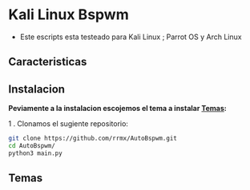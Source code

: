 # Kali Linux Bspwm

- Este escripts esta testeado para Kali Linux ; Parrot OS y Arch Linux

## Caracteristicas

## Instalacion

**Peviamente a la instalacion escojemos el tema a instalar [Temas](#temas):**

1 . Clonamos el sugiente repositorio:

```bash
git clone https://github.com/rrmx/AutoBspwm.git
cd AutoBspwm/
python3 main.py
```

## Temas
